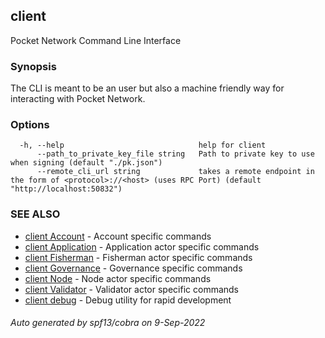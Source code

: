 ## client

Pocket Network Command Line Interface

### Synopsis

The CLI is meant to be an user but also a machine friendly way for interacting with Pocket Network.

### Options

```
  -h, --help                              help for client
      --path_to_private_key_file string   Path to private key to use when signing (default "./pk.json")
      --remote_cli_url string             takes a remote endpoint in the form of <protocol>://<host> (uses RPC Port) (default "http://localhost:50832")
```

### SEE ALSO

* [client Account](client_Account.md)	 - Account specific commands
* [client Application](client_Application.md)	 - Application actor specific commands
* [client Fisherman](client_Fisherman.md)	 - Fisherman actor specific commands
* [client Governance](client_Governance.md)	 - Governance specific commands
* [client Node](client_Node.md)	 - Node actor specific commands
* [client Validator](client_Validator.md)	 - Validator actor specific commands
* [client debug](client_debug.md)	 - Debug utility for rapid development

###### Auto generated by spf13/cobra on 9-Sep-2022
